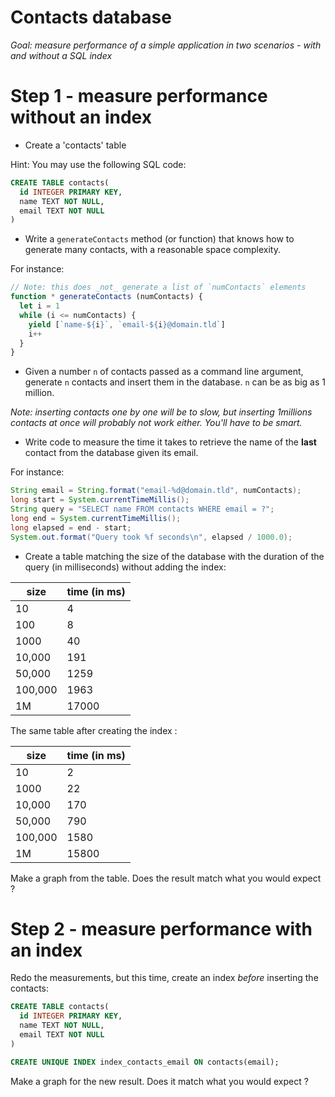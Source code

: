 # Contacts database

*Goal: measure performance of a simple application in two scenarios -
with and without a SQL index*

# Step 1 - measure performance without an index

* Create a 'contacts' table

Hint: You may use the following SQL code:

```sql
CREATE TABLE contacts(
  id INTEGER PRIMARY KEY,
  name TEXT NOT NULL,
  email TEXT NOT NULL
)
```

* Write a `generateContacts` method (or function) that knows
  how to generate many contacts, with a reasonable space complexity.

For instance:

```javascript
// Note: this does _not_ generate a list of `numContacts` elements
function * generateContacts (numContacts) {
  let i = 1
  while (i <= numContacts) {
    yield [`name-${i}`, `email-${i}@domain.tld`]
    i++
  }
}
```

* Given a number `n` of contacts passed as a command line argument, generate
  `n` contacts and insert them in the database. `n` can be as big as 1 million.

*Note: inserting contacts one by one will be to slow, but inserting 1millions contacts at once
will probably not work either. You'll have to be smart.*

* Write code to measure the time it takes to retrieve the name of the **last** contact from the database
  given its email.

For instance:

```java
String email = String.format("email-%d@domain.tld", numContacts);
long start = System.currentTimeMillis();
String query = "SELECT name FROM contacts WHERE email = ?";
long end = System.currentTimeMillis();
long elapsed = end - start;
System.out.format("Query took %f seconds\n", elapsed / 1000.0);
```

* Create a table matching the size of the database with the duration of
  the query (in milliseconds) without adding the index:

| size    | time (in ms) |
|---------|--------------|
| 10      | 4          |
| 100     | 8          |
| 1000   | 40          |
| 10,000  | 191          |
| 50,000  | 1259          |
| 100,000 | 1963          |
| 1M     | 17000          |

The same table after creating the index :


| size    | time (in ms) |
|---------|--------------|
| 10      | 2          |
| 1000    | 22          |
| 10,000  | 170          |
| 50,000  |     790     |
| 100,000 |    1580       |
| 1M      |   15800        |



Make a graph from the table. Does the result match what you would expect ?

# Step 2 - measure performance with an index

Redo the measurements, but this time, create an index *before* inserting the contacts:

```sql
CREATE TABLE contacts(
  id INTEGER PRIMARY KEY,
  name TEXT NOT NULL,
  email TEXT NOT NULL
)

CREATE UNIQUE INDEX index_contacts_email ON contacts(email);
```

Make a graph for the new result. Does it match what you would expect ?

